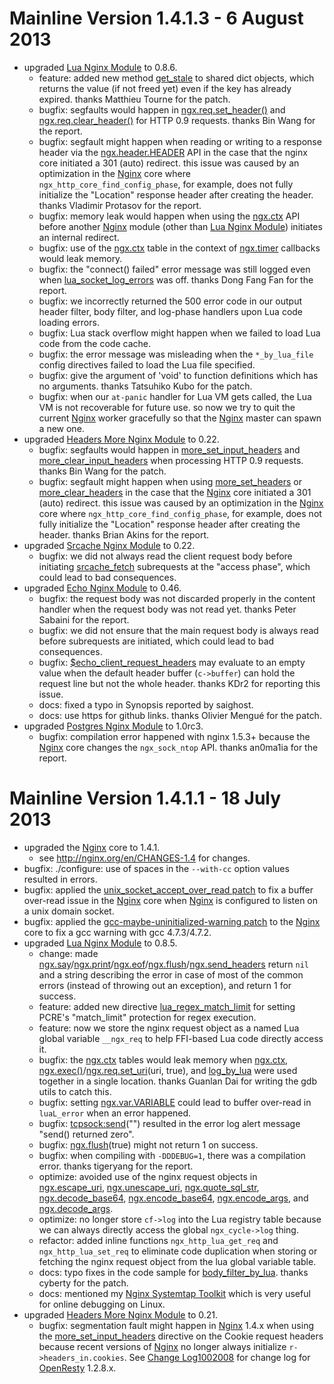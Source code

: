 <!---
    @title         Change Log1004001
    @creator       Yichun Zhang
    @created       2013-07-18 20:07 GMT
    @modifier      YichunZhang
    @modified      2013-08-07 00:13 GMT
    @changecount   50
--->


#  Mainline Version 1.4.1.3 - 6 August 2013
* upgraded [Lua Nginx Module](lua-nginx-module/) to 0.8.6.
    * feature: added new method [get_stale](http://wiki.nginx.org/HttpLuaModule#ngx.shared.DICT.get_stale) to shared dict objects, which returns the value (if not freed yet) even if the key has already expired. thanks Matthieu Tourne for the patch.
    * bugfix: segfaults would happen in [ngx.req.set_header()](http://wiki.nginx.org/HttpLuaModule#ngx.req.set_header) and [ngx.req.clear_header()](http://wiki.nginx.org/HttpLuaModule#ngx.req.clear_header) for HTTP 0.9 requests. thanks Bin Wang for the report.
    * bugfix: segfault might happen when reading or writing to a response header via the [ngx.header.HEADER](http://wiki.nginx.org/HttpLuaModule#ngx.header.HEADER) API in the case that the nginx core initiated a 301 (auto) redirect. this issue was caused by an optimization in the [Nginx](nginx/) core where `ngx_http_core_find_config_phase`, for example, does not fully initialize the "Location" response header after creating the header. thanks Vladimir Protasov for the report.
    * bugfix: memory leak would happen when using the [ngx.ctx](http://wiki.nginx.org/HttpLuaModule#ngx.ctx) API before another [Nginx](nginx/) module (other than [Lua Nginx Module](lua-nginx-module/)) initiates an internal redirect.
    * bugfix: use of the [ngx.ctx](http://wiki.nginx.org/HttpLuaModule#ngx.ctx) table in the context of [ngx.timer](http://wiki.nginx.org/HttpLuaModule#ngx.timer.at) callbacks would leak memory.
    * bugfix: the "connect() failed" error message was still logged even when [lua_socket_log_errors](http://wiki.nginx.org/HttpLuaModule#lua_socket_log_errors) was off. thanks Dong Fang Fan for the report.
    * bugfix: we incorrectly returned the 500 error code in our output header filter, body filter, and log-phase handlers upon Lua code loading errors.
    * bugfix: Lua stack overflow might happen when we failed to load Lua code from the code cache.
    * bugfix: the error message was misleading when the `*_by_lua_file` config directives failed to load the Lua file specified.
    * bugfix: give the argument of 'void' to function definitions which has no arguments. thanks Tatsuhiko Kubo for the patch.
    * bugfix: when our `at-panic` handler for Lua VM gets called, the Lua VM is not recoverable for future use. so now we try to quit the current [Nginx](nginx/) worker gracefully so that the [Nginx](nginx/) master can spawn a new one.
* upgraded [Headers More Nginx Module](headers-more-nginx-module/) to 0.22.
    * bugfix: segfaults would happen in [more_set_input_headers](http://wiki.nginx.org/HttpHeadersMoreModule#more_set_input_headers) and [more_clear_input_headers](http://wiki.nginx.org/HttpHeadersMoreModule#more_clear_input_headers) when processing HTTP 0.9 requests. thanks Bin Wang for the patch.
    * bugfix: segfault might happen when using [more_set_headers](http://wiki.nginx.org/HttpHeadersMoreModule#more_set_headers) or [more_clear_headers](http://wiki.nginx.org/HttpHeadersMoreModule#more_clear_headers) in the case that the [Nginx](nginx/) core initiated a 301 (auto) redirect. this issue was caused by an optimization in the [Nginx](nginx/) core where `ngx_http_core_find_config_phase`, for example, does not fully initialize the "Location" response header after creating the header. thanks Brian Akins for the report.
* upgraded [Srcache Nginx Module](srcache-nginx-module/) to 0.22.
    * bugfix: we did not always read the client request body before initiating [srcache_fetch](http://wiki.nginx.org/HttpSRCacheModule#srcache_fetch) subrequests at the "access phase", which could lead to bad consequences.
* upgraded [Echo Nginx Module](echo-nginx-module/) to 0.46.
    * bugfix: the request body was not discarded properly in the content handler when the request body was not read yet. thanks Peter Sabaini for the report.
    * bugfix: we did not ensure that the main request body is always read before subrequests are initiated, which could lead to bad consequences.
    * bugfix: [$echo_client_request_headers](http://wiki.nginx.org/HttpEchoModule#.24echo_client_request_headers) may evaluate to an empty value when the default header buffer (`c->buffer`) can hold the request line but not the whole header. thanks KDr2 for reporting this issue.
    * docs: fixed a typo in Synopsis reported by saighost.
    * docs: use https for github links. thanks Olivier Mengué for the patch.
* upgraded [Postgres Nginx Module](postgres-nginx-module/) to 1.0rc3.
    * bugfix: compilation error happened with nginx 1.5.3+ because the [Nginx](nginx/) core changes the `ngx_sock_ntop` API. thanks an0ma1ia for the report.

#  Mainline Version 1.4.1.1 - 18 July 2013
* upgraded the [Nginx](nginx/) core to 1.4.1.
    * see http://nginx.org/en/CHANGES-1.4 for changes.
* bugfix: ./configure: use of spaces in the `--with-cc` option values resulted in errors.
* bugfix: applied the [unix_socket_accept_over_read patch](https://github.com/agentzh/ngx_openresty/blob/master/patches/nginx-1.4.1-unix_socket_accept_over_read.patch) to fix a buffer over-read issue in  the [Nginx](nginx/) core when [Nginx](nginx/) is configured to listen on a unix domain socket.
* bugfix: applied the [gcc-maybe-uninitialized-warning patch](https://github.com/agentzh/ngx_openresty/blob/master/patches/nginx-1.4.1-gcc-maybe-uninitialized-warning.patch) to the [Nginx](nginx/) core to fix a gcc warning with gcc 4.7.3/4.7.2.
* upgraded [Lua Nginx Module](lua-nginx-module/) to 0.8.5.
    * change: made [ngx.say](http://wiki.nginx.org/HttpLuaModule#ngx.say)/[ngx.print](http://wiki.nginx.org/HttpLuaModule#ngx.print)/[ngx.eof](http://wiki.nginx.org/HttpLuaModule#ngx.eof)/[ngx.flush](http://wiki.nginx.org/HttpLuaModule#ngx.flush)/[ngx.send_headers](http://wiki.nginx.org/HttpLuaModule#ngx.send_headers) return `nil` and a string describing the error in case of most of the common errors (instead of throwing out an exception), and return 1 for success.
    * feature: added new directive [lua_regex_match_limit](http://wiki.nginx.org/HttpLuaModule#lua_regex_match_limit) for setting PCRE's "match_limit" protection for regex execution.
    * feature: now we store the nginx request object as a named Lua global variable `__ngx_req` to help FFI-based Lua code directly access it.
    * bugfix: the [ngx.ctx](http://wiki.nginx.org/HttpLuaModule#ngx.ctx) tables would leak memory when [ngx.ctx](http://wiki.nginx.org/HttpLuaModule#ngx.ctx), [ngx.exec()](http://wiki.nginx.org/HttpLuaModule#ngx.exec)/[ngx.req.set_uri](http://wiki.nginx.org/HttpLuaModule#ngx.req.set_uri)(uri, true), and [log_by_lua](http://wiki.nginx.org/HttpLuaModule#log_by_lua) were used together in a single location. thanks Guanlan Dai for writing the gdb utils to catch this.
    * bugfix: setting [ngx.var.VARIABLE](http://wiki.nginx.org/HttpLuaModule#ngx.var.VARIABLE) could lead to buffer over-read in `luaL_error` when an error happened.
    * bugfix: [tcpsock:send](http://wiki.nginx.org/HttpLuaModule#tcpsock:send)("") resulted in the error log alert message "send() returned zero".
    * bugfix: [ngx.flush](http://wiki.nginx.org/HttpLuaModule#ngx.flush)(true) might not return 1 on success.
    * bugfix: when compiling with `-DDDEBUG=1`, there was a compilation error. thanks tigeryang for the report.
    * optimize: avoided use of the nginx request objects in [ngx.escape_uri](http://wiki.nginx.org/HttpLuaModule#ngx.escape_uri), [ngx.unescape_uri](http://wiki.nginx.org/HttpLuaModule#ngx.unescape_uri), [ngx.quote_sql_str](http://wiki.nginx.org/HttpLuaModule#ngx.quote_sql_str), [ngx.decode_base64](http://wiki.nginx.org/HttpLuaModule#ngx.decode_base64), [ngx.encode_base64](http://wiki.nginx.org/HttpLuaModule#ngx.encode_base64), [ngx.encode_args](http://wiki.nginx.org/HttpLuaModule#ngx.encode_args), and [ngx.decode_args](http://wiki.nginx.org/HttpLuaModule#ngx.decode_args).
    * optimize: no longer store `cf->log` into the Lua registry table because we can always directly access the global `ngx_cycle->log` thing.
    * refactor: added inline functions `ngx_http_lua_get_req` and `ngx_http_lua_set_req` to eliminate code duplication when storing or fetching the nginx request object from the lua global variable table.
    * docs: typo fixes in the code sample for [body_filter_by_lua](http://wiki.nginx.org/HttpLuaModule#body_filter_by_lua). thanks cyberty for the patch.
    * docs: mentioned my [Nginx Systemtap Toolkit](https://github.com/agentzh/nginx-systemtap-toolkit) which is very useful for online debugging on Linux.
* upgraded [Headers More Nginx Module](headers-more-nginx-module/) to 0.21.
    * bugfix: segmentation fault might happen in [Nginx](nginx/) 1.4.x when using the [more_set_input_headers](http://wiki.nginx.org/HttpHeadersMoreModule#more_set_input_headers) directive on the Cookie request headers because recent versions of [Nginx](nginx/) no longer always initialize `r->headers_in.cookies`.
See [Change Log1002008](change-log-1002008/) for change log for [OpenResty](openresty/) 1.2.8.x.
